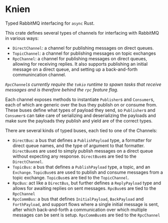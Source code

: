 # Knien

Typed RabbitMQ interfacing for `async` Rust.

This crate defines several types of channels for interfacing with RabbitMQ in various ways:
- `DirectChannel`: a channel for publishing messages on direct queues.
- `TopicChannel`: a channel for publishing messages on topic exchanges
- `RpcChannel`: a channel for publishing messages on direct queues, allowing for receiving replies. It also supports publishing an initial message on a direct queue, and setting up a back-and-forth communincation channel.

*`RpcChannel`s currently require the `tokio` runtime to spawn tasks that receive messages and is therefore behind the `rpc` feature flag.*

Each channel exposes methods to instantiate `Publisher`s and `Consumer`s, each of which are generic over the bus they publish on or consume from. These buses define what types of payload they send, so `Publisher`s and `Consumer`s can take care of serializing and deserializing the payloads and make sure the payloads they publish and yield are of the correct types.

There are several kinds of typed buses, each tied to one of the Channels:
- `DirectBus`: a bus that defines a `PublishPayload` type, a formatter for direct queue names, and the type of argument to that formatter. `DirectBus`es are used to simply publish messages on a direct queue without expecting any response. `DirectBus`es are tied to the `DirectChannel`.
- `TopicBus`: a bus that defines a `PublishPayload` type, a topic, and an `Exchange`. `TopicBus`es are used to publish and consume messages from a topic exchange. `TopicBus`es are tied to the `TopicChannel`.
- `RpcBus`: act like a `DirectBus`, but further defines a `ReplyPayload` type and allows for awaiting replies on sent messages. `RpcBus`es are tied to the `RpcChannel`
- `RpcCommBus`: a bus that defines `InitialPayload`, `BackPayload` and `ForthPayload`, and support flows where a single initial message is sent, after which back-and-forth a communication over which multiple messages can be sent is setup. `RpcCommBus`es are tied to the `RpcChannel`
